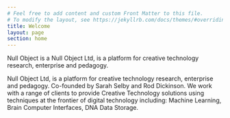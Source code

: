 ```yaml
---
# Feel free to add content and custom Front Matter to this file.
# To modify the layout, see https://jekyllrb.com/docs/themes/#overriding-theme-defaults
title: Welcome
layout: page
section: home
---
```



Null Object is a Null Object Ltd, is a platform for creative technology research, enterprise and pedagogy.

Null Object Ltd, is a platform for creative technology research, enterprise and pedagogy. Co-founded by Sarah Selby and Rod Dickinson. We work with a range of clients to provide Creative Technology solutions using techniques at the frontier of digital technology including: Machine Learning, Brain Computer Interfaces, DNA Data Storage.
